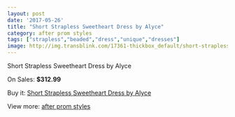 ```yaml
---
layout: post
date: '2017-05-26'
title: "Short Strapless Sweetheart Dress by Alyce"
category: after prom styles
tags: ["strapless","beaded","dress","unique","dresses"]
image: http://img.transblink.com/17361-thickbox_default/short-strapless-sweetheart-dress-by-alyce.jpg
---
```

Short Strapless Sweetheart Dress by Alyce

On Sales: **$312.99**
<a href="https://www.transblink.com/en/after-prom-styles/5468-short-strapless-sweetheart-dress-by-alyce.html"><amp-img layout="responsive" width="600" height="600" src="//img.transblink.com/17361-thickbox_default/short-strapless-sweetheart-dress-by-alyce.jpg" alt="Short Strapless Sweetheart Dress by Alyce 0" /></a>
<a href="https://www.transblink.com/en/after-prom-styles/5468-short-strapless-sweetheart-dress-by-alyce.html"><amp-img layout="responsive" width="600" height="600" src="//img.transblink.com/17364-thickbox_default/short-strapless-sweetheart-dress-by-alyce.jpg" alt="Short Strapless Sweetheart Dress by Alyce 1" /></a>
<a href="https://www.transblink.com/en/after-prom-styles/5468-short-strapless-sweetheart-dress-by-alyce.html"><amp-img layout="responsive" width="600" height="600" src="//img.transblink.com/17363-thickbox_default/short-strapless-sweetheart-dress-by-alyce.jpg" alt="Short Strapless Sweetheart Dress by Alyce 2" /></a>
<a href="https://www.transblink.com/en/after-prom-styles/5468-short-strapless-sweetheart-dress-by-alyce.html"><amp-img layout="responsive" width="600" height="600" src="//img.transblink.com/17362-thickbox_default/short-strapless-sweetheart-dress-by-alyce.jpg" alt="Short Strapless Sweetheart Dress by Alyce 3" /></a>

Buy it: [Short Strapless Sweetheart Dress by Alyce](https://www.transblink.com/en/after-prom-styles/5468-short-strapless-sweetheart-dress-by-alyce.html "Short Strapless Sweetheart Dress by Alyce")

View more: [after prom styles](https://www.transblink.com/en/55-after-prom-styles "after prom styles")